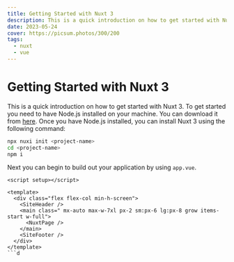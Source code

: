 ```yaml
---
title: Getting Started with Nuxt 3
description: This is a quick introduction on how to get started with Nuxt 3.
date: 2023-05-24
cover: https://picsum.photos/300/200
tags:
  - nuxt
  - vue
---
```


# Getting Started with Nuxt 3

This is a quick introduction on how to get started with Nuxt 3. To get started you need to have Node.js installed on your machine. You can download it from [here](https://nodejs.org/en/download/). Once you have Node.js installed, you can install Nuxt 3 using the following command:

```bash
npx nuxi init <project-name>
cd <project-name>
npm i
```

Next you can begin to build out your application by using `app.vue`.

```vue
<script setup></script>

<template>
  <div class="flex flex-col min-h-screen">
    <SiteHeader />
    <main class=" mx-auto max-w-7xl px-2 sm:px-6 lg:px-8 grow items-start w-full">
      <NuxtPage />
    </main>
    <SiteFooter />
  </div>
</template>
```d